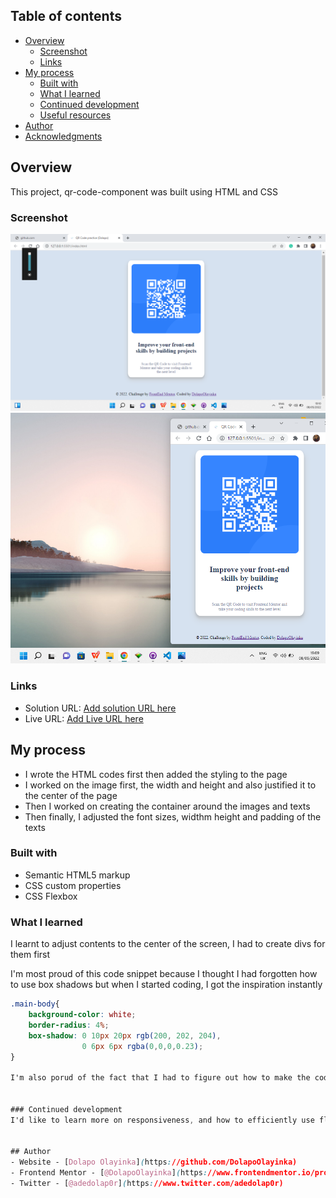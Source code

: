 ## Table of contents

- [Overview](#overview)
  - [Screenshot](#screenshot)
  - [Links](#links)
- [My process](#my-process)
  - [Built with](#built-with)
  - [What I learned](#what-i-learned)
  - [Continued development](#continued-development)
  - [Useful resources](#useful-resources)
- [Author](#author)
- [Acknowledgments](#acknowledgments)


## Overview
This project, qr-code-component was built using HTML and CSS


### Screenshot
![](./images/qr-code.png)
![](./images/qr-code-responsive.png)


### Links
- Solution URL: [Add solution URL here](https://github.com/DolapoOlayinka/qr-code-fem)
- Live URL: [Add Live URL here](https://dolapoolayinka.github.io/qr-code-fem/)


## My process
- I wrote the HTML codes first then added the styling to the page
- I worked on the image first, the width and height and also justified it to the center of the page
- Then I worked on creating the container around the images and texts
- Then finally, I adjusted the font sizes, widthm height and padding of the texts


### Built with
- Semantic HTML5 markup
- CSS custom properties
- CSS Flexbox


### What I learned
I learnt to adjust contents to the center of the screen, I had to create divs for them first

I'm most proud of this code snippet because I thought I had forgotten how to use box shadows but when I started coding, I got the inspiration instantly
```css
.main-body{
    background-color: white;
    border-radius: 4%;
    box-shadow: 0 10px 20px rgb(200, 202, 204), 
                0 6px 6px rgba(0,0,0,0.23);
}

I'm also porud of the fact that I had to figure out how to make the code work all by myself without any external help


### Continued development
I'd like to learn more on responsiveness, and how to efficiently use flexbox and CSS properties in general


## Author
- Website - [Dolapo Olayinka](https://github.com/DolapoOlayinka)
- Frontend Mentor - [@DolapoOlayinka](https://www.frontendmentor.io/profile/DolapoOlayinka)
- Twitter - [@adedolap0r](https://www.twitter.com/adedolap0r)
